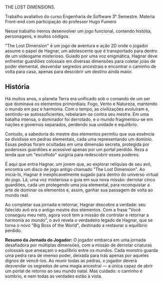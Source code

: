 THE LOST DIMENSIONS.

Trabalho avaliativo do curso Engenharia de Software 3° Semestre. Materia Front-end com participação do professor Hugo Fumero

Nesse trabalho iremos desenvolver um jogo funcional, contendo histótia, personagens, e muitos códigos.

"The Lost Dimension" é um jogo de aventura e ação 2D onde o jogador assume o papel de Hagnar, um adolescente que é transportado para dentro de um videogame misterioso. Guiado por uma voz enigmática, Hagnar deve enfrentar guardiões colossais em diversas dimensões para coletar joias de poder elemental, desvendar segredos ancestrais e encontrar o caminho de volta para casa, apenas para descobrir um destino ainda maior.

## História
Há muitos anos, o planeta Terra era unificado sob o comando de um ser que dominava os elementos primordiais: Fogo, Vento e Natureza, mantendo o mundo em paz e harmonia. Com o tempo, as civilizações evoluíram e, sentindo-se autossuficientes, rebelaram-se contra seu mestre. Em uma batalha intensa, o dominador foi derrotado, e o mundo fragmentou-se em nações e governos separados, perdendo sua unidade e equilíbrio.

Contudo, a sabedoria do mestre dos elementos permitiu que sua essência se dividisse em pedras elementais, cada uma representando um domínio. Essas pedras foram ocultadas em uma dimensão secreta, protegida por poderosos guardiões e acessível apenas por um portal perdido. Reza a lenda que um "escolhido" surgiria para redescobrir esses poderes.

É aqui que entra Hagnar, um jovem que, ao explorar relíquias de seu avô, encontra um disco de jogo antigo chamado "The Lost Dimension". Ao iniciá-lo, Hagnar é inexplicavelmente sugado para dentro do universo virtual do jogo. Lá, uma voz misteriosa o guia em sua nova missão: derrotar cinco guardiões, cada um protegendo uma joia elemental, para reconquistar a arte de dominar os elementos e, assim, ganhar sua passagem de volta ao mundo real.

Ao completar sua jornada e retornar, Hagnar descobre a verdade: seu falecido avô era o antigo mestre dos elementos. Com a frase "Você conseguiu meu neto, agora você tem a missão de controlar e retornar a harmonia ao mundo", o avô revela o verdadeiro legado de Hagnar, que se torna o novo "Big Boss of the World", destinado a restaurar o equilíbrio perdido.

**Resumo da Jornada do Jogador:**
O jogador embarca em uma jornada desafiadora por múltiplas dimensões, com a missão de derrotar criaturas colossais que ameaçam o equilíbrio entre os mundos. Cada monstro guarda uma pedra rara de imenso poder, deixada para trás apenas por aqueles dignos de vencê-los. Ao reunir todas as pedras, o jogador deverá desvendar os segredos de uma magia ancestral — a única capaz de abrir um portal de retorno ao seu mundo natal. Mas cuidado: o caminho é sombrio, e nem todas as verdades estão à vista.

